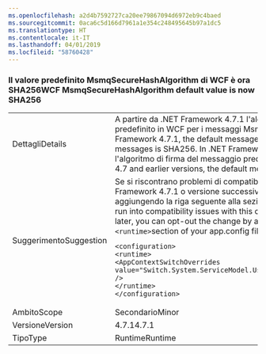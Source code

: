 ```yaml
---
ms.openlocfilehash: a2d4b7592727ca20ee79867094d6972eb9c4baed
ms.sourcegitcommit: 0aca6c5d166d7961a1e354c248495645b97a1dc5
ms.translationtype: HT
ms.contentlocale: it-IT
ms.lasthandoff: 04/01/2019
ms.locfileid: "58760428"
---
```

### <a name="wcf-msmqsecurehashalgorithm-default-value-is-now-sha256"></a><span data-ttu-id="cef33-101">Il valore predefinito MsmqSecureHashAlgorithm di WCF è ora SHA256</span><span class="sxs-lookup"><span data-stu-id="cef33-101">WCF MsmqSecureHashAlgorithm default value is now SHA256</span></span>

|   |   |
|---|---|
|<span data-ttu-id="cef33-102">Dettagli</span><span class="sxs-lookup"><span data-stu-id="cef33-102">Details</span></span>|<span data-ttu-id="cef33-103">A partire da .NET Framework 4.7.1 l'algoritmo di firma del messaggio predefinito in WCF per i messaggi Msmq è SHA256.</span><span class="sxs-lookup"><span data-stu-id="cef33-103">Starting with the .NET Framework 4.7.1, the default message signing algorithm in WCF for Msmq messages is SHA256.</span></span> <span data-ttu-id="cef33-104">In .NET Framework 4.7 e versioni precedenti l'algoritmo di firma del messaggio predefinito è SHA1.</span><span class="sxs-lookup"><span data-stu-id="cef33-104">In the .NET Framework 4.7 and earlier versions, the default message signing algorithm is SHA1.</span></span>|
|<span data-ttu-id="cef33-105">Suggerimento</span><span class="sxs-lookup"><span data-stu-id="cef33-105">Suggestion</span></span>|<span data-ttu-id="cef33-106">Se si riscontrano problemi di compatibilità con questa modifica in .NET Framework 4.7.1 o versione successiva, è possibile rifiutarla esplicitamente aggiungendo la riga seguente alla sezione <code>&lt;runtime&gt;</code> del file app.config:</span><span class="sxs-lookup"><span data-stu-id="cef33-106">If you run into compatibility issues with this change on the .NET Framework 4.7.1 or later, you can opt-out the change by adding the following line to the <code>&lt;runtime&gt;</code>section of your app.config file:</span></span><pre><code class="lang-xml">&lt;configuration&gt;&#13;&#10;&lt;runtime&gt;&#13;&#10;&lt;AppContextSwitchOverrides value=&quot;Switch.System.ServiceModel.UseSha1InMsmqEncryptionAlgorithm=true&quot; /&gt;&#13;&#10;&lt;/runtime&gt;&#13;&#10;&lt;/configuration&gt;&#13;&#10;</code></pre>|
|<span data-ttu-id="cef33-107">Ambito</span><span class="sxs-lookup"><span data-stu-id="cef33-107">Scope</span></span>|<span data-ttu-id="cef33-108">Secondario</span><span class="sxs-lookup"><span data-stu-id="cef33-108">Minor</span></span>|
|<span data-ttu-id="cef33-109">Versione</span><span class="sxs-lookup"><span data-stu-id="cef33-109">Version</span></span>|<span data-ttu-id="cef33-110">4.7.1</span><span class="sxs-lookup"><span data-stu-id="cef33-110">4.7.1</span></span>|
|<span data-ttu-id="cef33-111">Tipo</span><span class="sxs-lookup"><span data-stu-id="cef33-111">Type</span></span>|<span data-ttu-id="cef33-112">Runtime</span><span class="sxs-lookup"><span data-stu-id="cef33-112">Runtime</span></span>|

